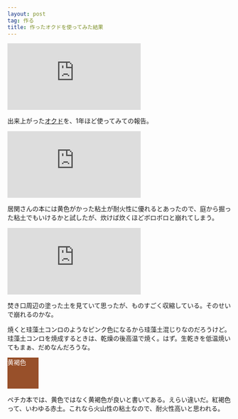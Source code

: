 ```yaml
---
layout: post
tag: 作る
title: 作ったオクドを使ってみた結果
---
```


![](https://kobapan.com/p/i.php?/galleries/make/IMG_3183-sm.JPG)

出来上がった[オクド](http://kobapan.com/blog/2019/03/21/okudo.html)を、1年ほど使ってみての報告。

![](https://kobapan.com/p/i.php?/galleries/make/IMG_3380-sm.JPG)

居関さんの本には黄色がかった粘土が耐火性に優れるとあったので、庭から掘った粘土でもいけるかと試したが、炊けば炊くほどボロボロと崩れてしまう。

![](https://kobapan.com/p/i.php?/galleries/make/IMG_3382-sm.JPG)

焚き口周辺の塗った土を見ていて思ったが、ものすごく収縮している。そのせいで崩れるのかな。

焼くと珪藻土コンロのようなピンク色になるから珪藻土混じりなのだろうけど。珪藻土コンロを焼成するときは、乾燥の後高温で焼く。はず。生乾きを低温焼いてもまぁ、だめなんだろうな。

<div style="background-color:#98502a;width:5em;height:5em;color:white;">黄褐色</div>

ペチカ本では、黄色ではなく黄褐色が良いと書いてある。えらい違いだ。紅褐色って、いわゆる赤土。これなら火山性の粘土なので、耐火性高いと思われる。


